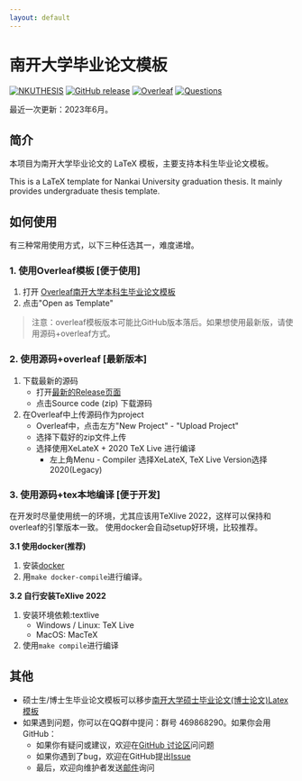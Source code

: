 ```yaml
---
layout: default
---
```


# 南开大学毕业论文模板
[![NKUTHESIS](https://img.shields.io/badge/NKthesis-latex-blue.svg)](https://tr0py.github.io/NKU-thesis-template-2020/)
[![GitHub release](https://img.shields.io/github/release/Tr0py/NKU-thesis-template-2020.svg?label=version&style=popout)](https://github.com/Tr0py/NKU-thesis-template-2020/releases/latest)
[![Overleaf](https://img.shields.io/badge/Overleaf模板-green)](https://www.overleaf.com/latex/templates/nan-kai-da-xue-ben-ke-sheng-bi-ye-lun-wen-mo-ban-v1-dot-4/hdfqhtmmmdpv)
[![Questions](https://img.shields.io/badge/模板讨论&使用问题？-pink)](https://github.com/Tr0py/NKU-thesis-template-2020/discussions)

最近一次更新：2023年6月。

## 简介

本项目为南开大学毕业论文的 LaTeX 模板，主要支持本科生毕业论文模板。

This is a LaTeX template for Nankai University graduation thesis.
It mainly provides undergraduate thesis template.

## 如何使用

有三种常用使用方式，以下三种任选其一，难度递增。

### 1. 使用Overleaf模板 [便于使用]

1. 打开 [Overleaf南开大学本科生毕业论文模板](https://www.overleaf.com/latex/templates/nan-kai-da-xue-ben-ke-sheng-bi-ye-lun-wen-mo-ban-v1-dot-4/hdfqhtmmmdpv)
2. 点击"Open as Template"

> 注意：overleaf模板版本可能比GitHub版本落后。如果想使用最新版，请使用源码+overleaf方式。

### 2. 使用源码+overleaf [最新版本]

1. 下载最新的源码
	- 打开[最新的Release页面](https://github.com/Tr0py/NKU-thesis-template-2020/releases/latest)
	- 点击Source code (zip) 下载源码
2. 在Overleaf中上传源码作为project
	- Overleaf中，点击左方"New Project" - "Upload Project"
	- 选择下载好的zip文件上传
	- 选择使用XeLateX + 2020 TeX Live 进行编译
		- 左上角Menu - Compiler 选择XeLateX, TeX Live Version选择2020(Legacy)

### 3. 使用源码+tex本地编译 [便于开发]

在开发时尽量使用统一的环境，尤其应该用TeXlive 2022，这样可以保持和overleaf的引擎版本一致。
使用docker会自动setup好环境，比较推荐。

**3.1 使用docker(推荐)**
1. 安装[docker](https://docs.docker.com/engine/install/)
2. 用`make docker-compile`进行编译。

**3.2 自行安装TeXlive 2022**
1. 安装环境依赖:textlive
	- Windows / Linux: TeX Live
	- MacOS: MacTeX
3. 使用`make compile`进行编译


## 其他

- 硕士生/博士生毕业论文模板可以移步[南开大学硕士毕业论文(博士论文)Latex模板](https://nkthesis.newfuture.cc/)
- 如果遇到问题，你可以在QQ群中提问：群号 469868290。如果你会用GitHub：
	- 如果你有疑问或建议，欢迎在[GitHub 讨论区](https://github.com/Tr0py/NKU-thesis-template-2020/discussions)问问题
	- 如果你遇到了bug，欢迎在GitHub提出[Issue](https://github.com/Tr0py/NKU-thesis-template-2020/issues)
	- 最后，欢迎向维护者发送[邮件](https://github.com/tr0py/)询问
